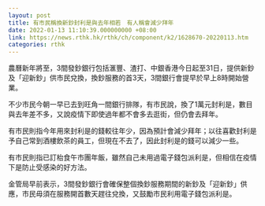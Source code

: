 ```yaml
---
layout: post
title: 有市民稱換新鈔封利是與去年相若　有人稱會減少拜年
date: 2022-01-13 11:10:39.000000000 +08:00
link: https://news.rthk.hk/rthk/ch/component/k2/1628670-20220113.htm
categories: rthk
---
```


農曆新年將至，3間發鈔銀行包括滙豐、渣打、中銀香港今日起至31日，提供新鈔及「迎新鈔」供市民兌換，換鈔服務的首3天，3間銀行會提早於早上8時開始營業。

不少市民今朝一早已去到旺角一間銀行排隊，有市民說，換了1萬元封利是，數目與去年差不多，又說疫情下即使過年都不會多去逛街，但仍會去拜年。

有市民則指今年用來封利是的錢較往年少，因為預計會減少拜年；以往喜歡封利是予自己常到酒樓飲茶的員工，但現在不去了，因此封利是的錢可以減少一些。

有市民則指已訂枱食午市團年飯，雖然自己未用過電子錢包派利是，但相信在疫情下是防止受感染的好方法。

金管局早前表示，3間發鈔銀行會確保整個換鈔服務期間的新鈔及「迎新鈔」供應，市民毋須在服務開首數天趕往兌換，又鼓勵市民利用電子錢包派利是。

